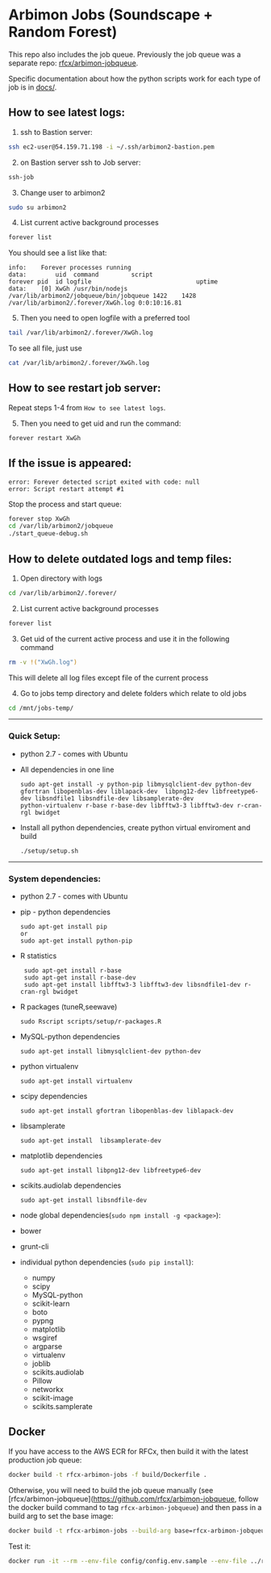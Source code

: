 # Arbimon Jobs (Soundscape + Random Forest)

This repo also includes the job queue. Previously the job queue was a separate repo: [rfcx/arbimon-jobqueue](https://github.com/rfcx/arbimon-jobqueue).

Specific documentation about how the python scripts work for each type of job is in [docs/](https://github.com/rfcx/arbimon-jobs/tree/develop/docs).

## How to see latest logs:

1) ssh to Bastion server:
```sh
ssh ec2-user@54.159.71.198 -i ~/.ssh/arbimon2-bastion.pem
```

2) on Bastion server ssh to Job server:
```sh
ssh-job
```

3) Change user to arbimon2
```sh
sudo su arbimon2
```

4) List current active background processes
```sh
forever list
```

You should see a list like that:
```
info:    Forever processes running
data:        uid  command         script                                  forever pid  id logfile                             uptime
data:    [0] XwGh /usr/bin/nodejs /var/lib/arbimon2/jobqueue/bin/jobqueue 1422    1428    /var/lib/arbimon2/.forever/XwGh.log 0:0:10:16.81
```

5) Then you need to open logfile with a preferred tool
```sh
tail /var/lib/arbimon2/.forever/XwGh.log
```
To see all file, just use

```sh
cat /var/lib/arbimon2/.forever/XwGh.log
```


## How to see restart job server:

Repeat steps 1-4 from `How to see latest logs`.

5) Then you need to get uid and run the command:
```sh
forever restart XwGh
```

## If the issue is appeared:

```
error: Forever detected script exited with code: null
error: Script restart attempt #1
```

Stop the process and start queue:

```sh
forever stop XwGh
cd /var/lib/arbimon2/jobqueue
./start_queue-debug.sh
```

## How to delete outdated logs and temp files:

1) Open directory with logs
```sh
cd /var/lib/arbimon2/.forever/
```

2) List current active background processes
```sh
forever list
```

3) Get uid of the current active process and use it in the following command
```sh
rm -v !("XwGh.log")
```
This will delete all log files except file of the current process

4) Go to jobs temp directory and delete folders which relate to old jobs
```sh
cd /mnt/jobs-temp/
```

---
### Quick Setup:
 - python 2.7 - comes with Ubuntu

 - All dependencies  in one line
   ```
   sudo apt-get install -y python-pip libmysqlclient-dev python-dev gfortran libopenblas-dev liblapack-dev  libpng12-dev libfreetype6-dev libsndfile1 libsndfile-dev libsamplerate-dev
   python-virtualenv r-base r-base-dev libfftw3-3 libfftw3-dev r-cran-rgl bwidget
   ```


 - Install all python dependencies, create python virtual enviroment and build
    ```
    ./setup/setup.sh
    ```

---


### System dependencies:


 - python 2.7 - comes with Ubuntu


 - pip - python dependencies
   ```
   sudo apt-get install pip
   or
   sudo apt-get install python-pip
   ```

 - R statistics
   ```
    sudo apt-get install r-base
    sudo apt-get install r-base-dev
    sudo apt-get install libfftw3-3 libfftw3-dev libsndfile1-dev r-cran-rgl bwidget
   ```


 - R packages (tuneR,seewave)
   ```
   sudo Rscript scripts/setup/r-packages.R
   ```


 - MySQL-python dependencies
   ```
   sudo apt-get install libmysqlclient-dev python-dev
   ```


 - python virtualenv
   ```
   sudo apt-get install virtualenv
   ```


 - scipy dependencies
   ```
   sudo apt-get install gfortran libopenblas-dev liblapack-dev
   ```

 - libsamplerate
   ```
   sudo apt-get install  libsamplerate-dev
   ```

 - matplotlib dependencies
   ```
   sudo apt-get install libpng12-dev libfreetype6-dev
   ```


 - scikits.audiolab dependencies
   ```
   sudo apt-get install libsndfile-dev
   ```


 - node global dependencies(`sudo npm install -g <package>`):
  - bower
  - grunt-cli


 - individual python dependencies (`sudo pip install`):
    - numpy
    - scipy
    - MySQL-python
    - scikit-learn
    - boto
    - pypng
    - matplotlib
    - wsgiref
    - argparse
    - virtualenv
    - joblib
    - scikits.audiolab
    - Pillow
    - networkx
    - scikit-image
    - scikits.samplerate


## Docker

If you have access to the AWS ECR for RFCx, then build it with the latest production job queue:

```sh
docker build -t rfcx-arbimon-jobs -f build/Dockerfile . 
```

Otherwise, you will need to build the job queue manually (see [rfcx/arbimon-jobqueue](https://github.com/rfcx/arbimon-jobqueue, follow the docker build command to tag `rfcx-arbimon-jobqueue`) and then pass in a build arg to set the base image:

```sh
docker build -t rfcx-arbimon-jobs --build-arg base=rfcx-arbimon-jobqueue -f build/Dockerfile . 
```

Test it:

```sh
docker run -it --rm --env-file config/config.env.sample --env-file ../rfcx-arbimon-jobqueue/config/config.env.sample rfcx-arbimon-jobs
```

